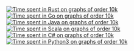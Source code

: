 [![Time spent in Rust on graphs of order 10k](https://plot.ly/~stein.somers/124.png?share_key=IFDVpkT7WiFl8n2Cc8Tjnj "View interactively")](https://plot.ly/~stein.somers/124/?share_key=IFDVpkT7WiFl8n2Cc8Tjnj)
[![Time spent in Go on graphs of order 10k](https://plot.ly/~stein.somers/187.png?share_key=EtNe8FbmD8BwrxBaC7dHBt "View interactively")](https://plot.ly/~stein.somers/187/?share_key=EtNe8FbmD8BwrxBaC7dHBt)
[![Time spent in Java on graphs of order 10k](https://plot.ly/~stein.somers/277.png?share_key=36zZ9joB55lvyYICQ7QL3B "View interactively")](https://plot.ly/~stein.somers/277/?share_key=36zZ9joB55lvyYICQ7QL3B)
[![Time spent in Scala on graphs of order 10k](https://plot.ly/~stein.somers/199.png?share_key=ZM9Igh4glwfW0rFVJFzf3s "View interactively")](https://plot.ly/~stein.somers/199/?share_key=ZM9Igh4glwfW0rFVJFzf3s)
[![Time spent in C# on graphs of order 10k](https://plot.ly/~stein.somers/239.png?share_key=SAxyM6pj8iMenK6SfIr9Um "View interactively")](https://plot.ly/~stein.somers/239/?share_key=SAxyM6pj8iMenK6SfIr9Um)
[![Time spent in Python3 on graphs of order 10k](https://plot.ly/~stein.somers/128.png?share_key=8AATmcjFpdY0onO7L9nmad "View interactively")](https://plot.ly/~stein.somers/128/?share_key=8AATmcjFpdY0onO7L9nmad)
